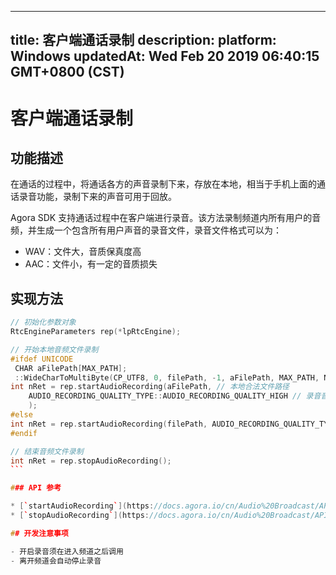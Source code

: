 
---
title: 客户端通话录制
description: 
platform: Windows
updatedAt: Wed Feb 20 2019 06:40:15 GMT+0800 (CST)
---
# 客户端通话录制
## 功能描述

在通话的过程中，将通话各方的声音录制下来，存放在本地，相当于手机上面的通话录音功能，录制下来的声音可用于回放。

Agora SDK 支持通话过程中在客户端进行录音。该方法录制频道内所有用户的音频，并生成一个包含所有用户声音的录音文件，录音文件格式可以为：

- WAV：文件大，音质保真度高
- AAC：文件小，有一定的音质损失

## 实现方法

````C++
// 初始化参数对象
RtcEngineParameters rep(*lpRtcEngine);

// 开始本地音频文件录制
#ifdef UNICODE
 CHAR aFilePath[MAX_PATH];
 ::WideCharToMultiByte(CP_UTF8, 0, filePath, -1, aFilePath, MAX_PATH, NULL, NULL);
int nRet = rep.startAudioRecording(aFilePath, // 本地合法文件路径
	AUDIO_RECORDING_QUALITY_TYPE::AUDIO_RECORDING_QUALITY_HIGH // 录音音质 AUDIO_RECORDING_QUALITY_HIGH|MEDIUM|LOW
	);
#else
int nRet = rep.startAudioRecording(filePath, AUDIO_RECORDING_QUALITY_TYPE::AUDIO_RECORDING_QUALITY_HIGH);
#endif

// 结束音频文件录制
int nRet = rep.stopAudioRecording();
```

### API 参考

* [`startAudioRecording`](https://docs.agora.io/cn/Audio%20Broadcast/API%20Reference/cpp/classagora_1_1rtc_1_1_rtc_engine_parameters.html#acb567614081900eaaf94d02b7c809af5)
* [`stopAudioRecording`](https://docs.agora.io/cn/Audio%20Broadcast/API%20Reference/cpp/classagora_1_1rtc_1_1_rtc_engine_parameters.html#ac5f5a19d5f32d7f7d7d2765caafcdaec)

## 开发注意事项

- 开启录音须在进入频道之后调用
- 离开频道会自动停止录音


